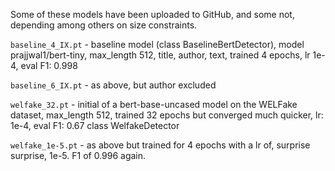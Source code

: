 Some of these models have been uploaded to GitHub, and some not, depending among others
on size constraints.

`baseline_4_IX.pt` - baseline model (class BaselineBertDetector), model prajjwal1/bert-tiny, 
max_length 512, title, author, text, trained 4 epochs, lr 1e-4, eval F1: 0.998

`baseline_6_IX.pt` - as above, but author excluded

`welfake_32.pt` - initial of a bert-base-uncased model on the WELFake dataset, max_length 512,
trained 32 epochs but converged much quicker, lr: 1e-4, eval F1: 0.67 class WelfakeDetector

`welfake_1e-5.pt` - as above but trained for 4 epochs with a lr of, surprise surprise, 1e-5. F1 of 0.996
again.
